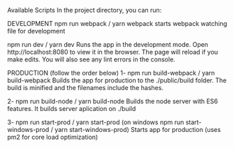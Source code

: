 Available Scripts
In the project directory, you can run:

DEVELOPMENT
npm run webpack / yarn webpack
starts webpack watching file for development

npm run dev / yarn dev
Runs the app in the development mode.
Open http://localhost:8080 to view it in the browser.
The page will reload if you make edits.
You will also see any lint errors in the console.

PRODUCTION (follow the order below)
1- npm run build-webpack / yarn build-webpack
Builds the app for production to the ./public/build folder.
The build is minified and the filenames include the hashes.

2- npm run build-node / yarn build-node
Builds the node server with ES6 features.
It builds server aplication on ./build

3- npm run start-prod / yarn start-prod
(on windows npm run start-windows-prod / yarn start-windows-prod)
Starts app for production (uses pm2 for core load optimization)
